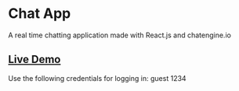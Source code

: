 # Chat App

A real time chatting application made with React.js and chatengine.io

## [Live Demo](https://messenger-app-2021.netlify.app/)

Use the following credentials for logging in: guest 1234
